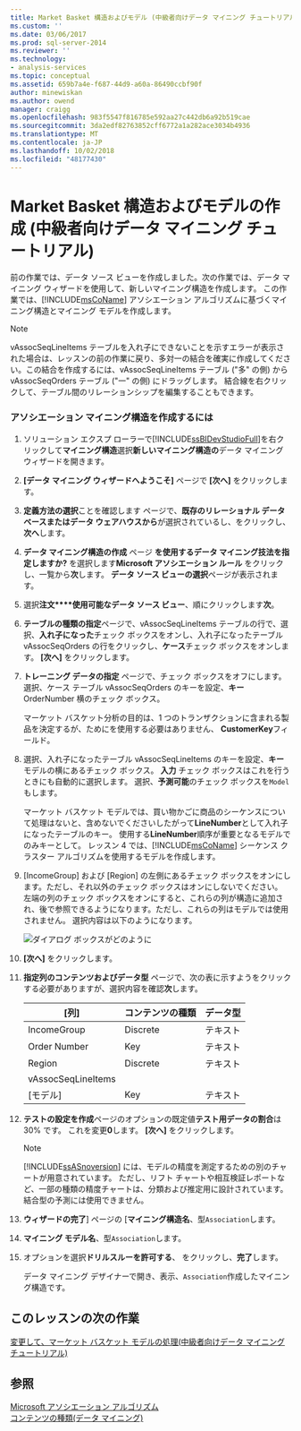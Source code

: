 ```yaml
---
title: Market Basket 構造およびモデル (中級者向けデータ マイニング チュートリアル) の作成 |Microsoft Docs
ms.custom: ''
ms.date: 03/06/2017
ms.prod: sql-server-2014
ms.reviewer: ''
ms.technology:
- analysis-services
ms.topic: conceptual
ms.assetid: 659b7a4e-f687-44d9-a60a-86490ccbf90f
author: minewiskan
ms.author: owend
manager: craigg
ms.openlocfilehash: 983f5547f816785e592aa27c442db6a92b519cae
ms.sourcegitcommit: 3da2edf82763852cff6772a1a282ace3034b4936
ms.translationtype: MT
ms.contentlocale: ja-JP
ms.lasthandoff: 10/02/2018
ms.locfileid: "48177430"
---
```

# <a name="creating-a-market-basket-structure-and-model-intermediate-data-mining-tutorial"></a>Market Basket 構造およびモデルの作成 (中級者向けデータ マイニング チュートリアル)
  前の作業では、データ ソース ビューを作成しました。次の作業では、データ マイニング ウィザードを使用して、新しいマイニング構造を作成します。 この作業では、[!INCLUDE[msCoName](../includes/msconame-md.md)] アソシエーション アルゴリズムに基づくマイニング構造とマイニング モデルを作成します。  
  
> [!NOTE]  
>  vAssocSeqLineItems テーブルを入れ子にできないことを示すエラーが表示された場合は、レッスンの前の作業に戻り、多対一の結合を確実に作成してください。この結合を作成するには、vAssocSeqLineItems テーブル ("多" の側) から vAssocSeqOrders テーブル ("一" の側) にドラッグします。 結合線を右クリックして、テーブル間のリレーションシップを編集することもできます。  
  
### <a name="to-create-an-association-mining-structure"></a>アソシエーション マイニング構造を作成するには  
  
1.  ソリューション エクスプ ローラーで[!INCLUDE[ssBIDevStudioFull](../includes/ssbidevstudiofull-md.md)]を右クリックして**マイニング構造**選択**新しいマイニング構造の**データ マイニング ウィザードを開きます。  
  
2.  **[データ マイニング ウィザードへようこそ]** ページで **[次へ]** をクリックします。  
  
3.  **定義方法の選択**ことを確認します ページで、**既存のリレーショナル データベースまたはデータ ウェアハウスから**が選択されているし、をクリックし、 **次へ**します。  
  
4.  **データ マイニング構造の作成** ページ **を使用するデータ マイニング技法を指定しますか?** を選択します**Microsoft アソシエーション ルール** をクリックし、一覧から**次**します。 **データ ソース ビューの選択**ページが表示されます。  
  
5.  選択**注文****使用可能なデータ ソース ビュー**、順にクリックします**次**。  
  
6.  **テーブルの種類の指定**ページで、vAssocSeqLineItems テーブルの行で、選択、**入れ子になった**チェック ボックスをオンし、入れ子になったテーブル vAssocSeqOrders の行をクリックし、**ケース**チェック ボックスをオンします。 **[次へ]** をクリックします。  
  
7.  **トレーニング データの指定** ページで、チェック ボックスをオフにします。 選択、ケース テーブル vAssocSeqOrders のキーを設定、**キー** OrderNumber 横のチェック ボックス。  
  
     マーケット バスケット分析の目的は、1 つのトランザクションに含まれる製品を決定するが、ためにを使用する必要はありません、 **CustomerKey**フィールド。  
  
8.  選択、入れ子になったテーブル vAssocSeqLineItems のキーを設定、**キー**モデルの横にあるチェック ボックス。 **入力** チェック ボックスはこれを行うときにも自動的に選択します。 選択、**予測可能**のチェック ボックスを`Model`もします。  
  
     マーケット バスケット モデルでは、買い物かごに商品のシーケンスについて処理はないと、含めないでくださいしたがって**LineNumber**として入れ子になったテーブルのキー。 使用する**LineNumber**順序が重要となるモデルでのみキーとして。 レッスン 4 では、[!INCLUDE[msCoName](../includes/msconame-md.md)] シーケンス クラスター アルゴリズムを使用するモデルを作成します。  
  
9. [IncomeGroup] および [Region] の左側にあるチェック ボックスをオンにします。ただし、それ以外のチェック ボックスはオンにしないでください。 左端の列のチェック ボックスをオンにすると、これらの列が構造に追加され、後で参照できるようになります。ただし、これらの列はモデルでは使用されません。 選択内容は以下のようになります。  
  
     ![ダイアログ ボックスがどのように](../../2014/tutorials/media/tutorial-configassocmodel.gif " ダイアログ ボックスの表示方法")  
  
10. **[次へ]** をクリックします。  
  
11. **指定列のコンテンツおよびデータ型** ページで、次の表に示すようをクリックする必要がありますが、選択内容を確認**次**します。  
  
    |[列]|コンテンツの種類|データ型|  
    |-------------|------------------|---------------|  
    |IncomeGroup|Discrete|テキスト|  
    |Order Number|Key|テキスト|  
    |Region|Discrete|テキスト|  
    |vAssocSeqLineItems|||  
    |[モデル]|Key|テキスト|  
  
12. **テストの設定を作成**ページのオプションの既定値**テスト用データの割合**は 30% です。 これを変更**0**します。 **[次へ]** をクリックします。  
  
    > [!NOTE]  
    >  [!INCLUDE[ssASnoversion](../includes/ssasnoversion-md.md)] には、モデルの精度を測定するための別のチャートが用意されています。 ただし、リフト チャートや相互検証レポートなど、一部の種類の精度チャートは、分類および推定用に設計されています。 結合型の予測には使用できません。  
  
13. **ウィザードの完了**] ページの [**マイニング構造名**、型`Association`します。  
  
14. **マイニング モデル名**、型`Association`します。  
  
15. オプションを選択**ドリルスルーを許可する**、 をクリックし、**完了**します。  
  
     データ マイニング デザイナーで開き、表示、`Association`作成したマイニング構造です。  
  
## <a name="next-task-in-lesson"></a>このレッスンの次の作業  
 [変更して、マーケット バスケット モデルの処理&#40;中級者向けデータ マイニング チュートリアル&#41;](../../2014/tutorials/modify-process-market-basket-model-intermediate-data-mining-tutorial.md)  
  
## <a name="see-also"></a>参照  
 [Microsoft アソシエーション アルゴリズム](../../2014/analysis-services/data-mining/microsoft-association-algorithm.md)   
 [コンテンツの種類&#40;データ マイニング&#41;](../../2014/analysis-services/data-mining/content-types-data-mining.md)  
  
  
